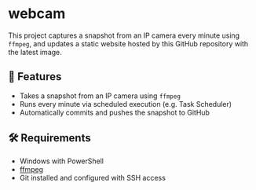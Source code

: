 # webcam

This project captures a snapshot from an IP camera every minute using `ffmpeg`, and updates a static website hosted by this GitHub repository with the latest image.

## 📸 Features

- Takes a snapshot from an IP camera using `ffmpeg`
- Runs every minute via scheduled execution (e.g. Task Scheduler)
- Automatically commits and pushes the snapshot to GitHub

## 🛠 Requirements

- Windows with PowerShell
- [ffmpeg](https://ffmpeg.org/download.html)
- Git installed and configured with SSH access

